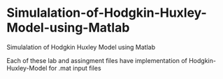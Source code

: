 # Simulalation-of-Hodgkin-Huxley-Model-using-Matlab
Simulalation of Hodgkin Huxley Model using Matlab

Each of these lab and assingment files have implementation of Hodgkin-Huxley-Model for .mat input files 
